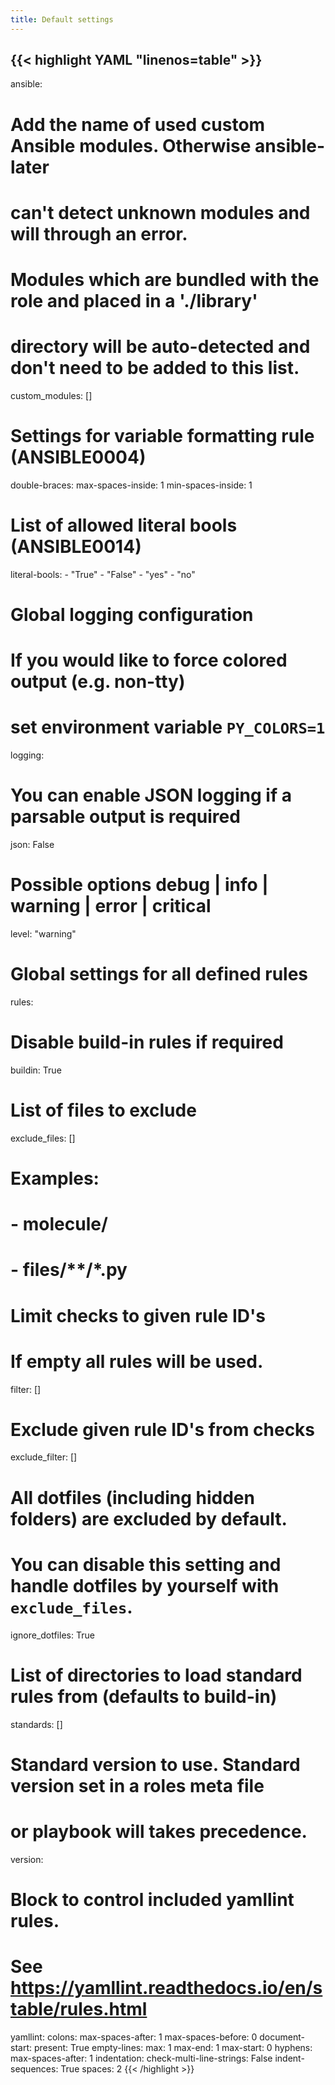 ```yaml
---
title: Default settings
---
```


<!-- prettier-ignore-start -->
<!-- markdownlint-disable -->
<!-- spellchecker-disable -->
{{< highlight YAML "linenos=table" >}}
---
ansible:
  # Add the name of used custom Ansible modules. Otherwise ansible-later
  # can't detect unknown modules and will through an error.
  # Modules which are bundled with the role and placed in a './library'
  # directory will be auto-detected and don't need to be added to this list.
  custom_modules: []

  # Settings for variable formatting rule (ANSIBLE0004)
  double-braces:
    max-spaces-inside: 1
    min-spaces-inside: 1

  # List of allowed literal bools (ANSIBLE0014)
  literal-bools:
    - "True"
    - "False"
    - "yes"
    - "no"

# Global logging configuration
# If you would like to force colored output (e.g. non-tty)
# set environment variable `PY_COLORS=1`
logging:
  # You can enable JSON logging if a parsable output is required
  json: False

  # Possible options debug | info | warning | error | critical
  level: "warning"

# Global settings for all defined rules
rules:
  # Disable build-in rules if required
  buildin: True

  # List of files to exclude
  exclude_files: []
  # Examples:
  #  - molecule/
  #  - files/**/*.py

  # Limit checks to given rule ID's
  # If empty all rules will be used.
  filter: []

  # Exclude given rule ID's from checks
  exclude_filter: []

  # All dotfiles (including hidden folders) are excluded by default.
  # You can disable this setting and handle dotfiles by yourself with `exclude_files`.
  ignore_dotfiles: True

  # List of directories to load standard rules from (defaults to build-in)
  standards: []

  # Standard version to use. Standard version set in a roles meta file
  # or playbook will takes precedence.
  version:

# Block to control included yamllint rules.
# See https://yamllint.readthedocs.io/en/stable/rules.html
yamllint:
  colons:
    max-spaces-after: 1
    max-spaces-before: 0
  document-start:
    present: True
  empty-lines:
    max: 1
    max-end: 1
    max-start: 0
  hyphens:
    max-spaces-after: 1
  indentation:
    check-multi-line-strings: False
    indent-sequences: True
    spaces: 2
{{< /highlight >}}
<!-- spellchecker-enable -->
<!-- markdownlint-restore -->
<!-- prettier-ignore-end -->
